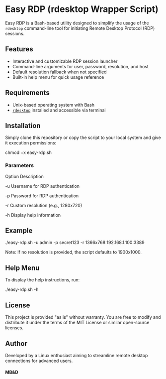 # Easy RDP (rdesktop Wrapper Script)

Easy RDP is a Bash-based utility designed to simplify the usage of the `rdesktop` command-line tool for initiating Remote Desktop Protocol (RDP) sessions.

## Features

- Interactive and customizable RDP session launcher
- Command-line arguments for user, password, resolution, and host
- Default resolution fallback when not specified
- Built-in help menu for quick usage reference

## Requirements

- Unix-based operating system with Bash
- [`rdesktop`](https://linux.die.net/man/1/rdesktop) installed and accessible via terminal

## Installation

Simply clone this repository or copy the script to your local system and give it execution permissions:

chmod +x easy-rdp.sh

### Parameters
Option	Description

-u	Username for RDP authentication

-p	Password for RDP authentication

-r	Custom resolution (e.g., 1280x720)

-h	Display help information

## Example

./easy-rdp.sh -u admin -p secret123 -r 1366x768 192.168.1.100:3389

Note: If no resolution is provided, the script defaults to 1900x1000.

## Help Menu

To display the help instructions, run:

./easy-rdp.sh -h

## License

This project is provided "as is" without warranty. You are free to modify and distribute it under the terms of the MIT License or similar open-source licenses.

## Author

Developed by a Linux enthusiast aiming to streamline remote desktop connections for advanced users.

#### MB&D
